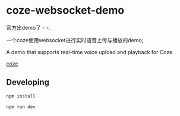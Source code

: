 # coze-websocket-demo

官方出demo了 - -. 



一个coze使用websocket进行实时语音上传与播放的demo;


A demo that supports real-time voice upload and playback for Coze.
 
[coze](https://www.coze.cn/open/docs/developer_guides/streaming_chat_api)
  
## Developing

```bash
npm install  
```

 ```bash
npm run dev 
```
